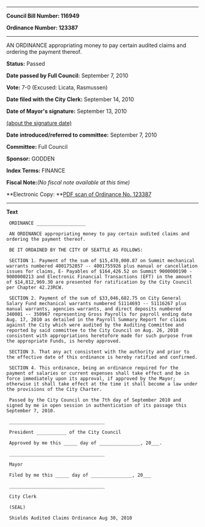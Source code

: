 

********

**Council Bill Number: 116949**
   
**Ordinance Number: 123387**
********

 AN ORDINANCE appropriating money to pay certain audited claims and ordering the payment thereof.

**Status:** Passed
   
**Date passed by Full Council:** September 7, 2010
   
**Vote:** 7-0 (Excused: Licata, Rasmussen)
   
**Date filed with the City Clerk:** September 14, 2010
   
**Date of Mayor's signature:** September 13, 2010
   
[(about the signature date)](/~public/approvaldate.htm)
   
   
   
**Date introduced/referred to committee:** September 7, 2010
   
**Committee:** Full Council
   
**Sponsor:** GODDEN
   
   
**Index Terms:** FINANCE

**Fiscal Note:**_(No fiscal note available at this time)_

**Electronic Copy: **[PDF scan of Ordinance No. 123387](/~archives/Ordinances/Ord_123387.pdf)

********

**Text**
   
```
 ORDINANCE __________________

 AN ORDINANCE appropriating money to pay certain audited claims and ordering the payment thereof.

 BE IT ORDAINED BY THE CITY OF SEATTLE AS FOLLOWS:

 SECTION 1. Payment of the sum of $15,470,000.87 on Summit mechanical warrants numbered 4001752857 -- 4001755926 plus manual or cancellation issues for claims, E- Payables of $164,426.52 on Summit 9000000190 - 9000000213 and Electronic Financial Transactions (EFT) in the amount of $14,812,969.30 are presented for ratification by the City Council per Chapter 42.23RCW.

 SECTION 2. Payment of the sum of $33,046,682.75 on City General Salary Fund mechanical warrants numbered 51114693 -- 51116267 plus manual warrants, agencies warrants, and direct deposits numbered 340001 -- 350967 representing Gross Payrolls for payroll ending date Aug. 17, 2010 as detailed in the Payroll Summary Report for claims against the City which were audited by the Auditing Committee and reported by said committee to the City Council on Aug. 26, 2010 consistent with appropriations heretofore made for such purpose from the appropriate Funds, is hereby approved.

 SECTION 3. That any act consistent with the authority and prior to the effective date of this ordinance is hereby ratified and confirmed.

 SECTION 4. This ordinance, being an ordinance required for the payment of salaries or current expenses shall take effect and be in force immediately upon its approval, if approved by the Mayor; otherwise it shall take effect at the time it shall become a law under the provisions of the City Charter.

 Passed by the City Council on the 7th day of September 2010 and signed by me in open session in authentication of its passage this September 7, 2010.

 ___________________________________

 President ___________ of the City Council

 Approved by me this _____ day of _______________, 20___.

 ___________________________________

 Mayor

 Filed by me this _____ day of _______________, 20___

 ___________________________________

 City Clerk

 (SEAL)

 Shields Audited Claims Ordinance Aug 30, 2010

```
